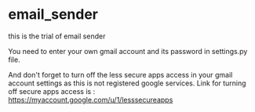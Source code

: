 # email_sender
this is the trial of email sender

You need to enter your own gmail account and its password in settings.py file.

And don't forget to turn off the less secure apps access in your gmail account settings as this is not registered google services.
Link for turning off secure apps access is : 
https://myaccount.google.com/u/1/lesssecureapps
